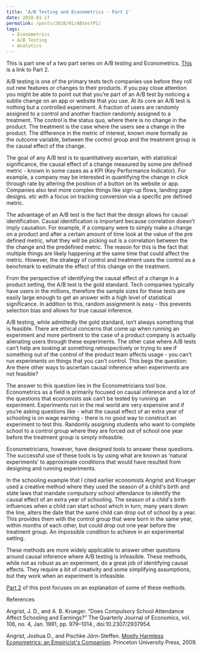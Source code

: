 ```yaml
---
title: 'A/B Testing and Econometrics - Part 1'
date: 2018-01-17
permalink: /posts/2018/01/ABtestP1/
tags:
  - Econometrics
  - A/B Testing
  - Analytics
---
```


This is part one of a two part series on A/B testing and Econometrics. [This](http://www.vigneshananth.com/posts/2018/01/ABtestP1/) is a link to Part 2.

A/B testing is one of the primary tests tech companies use before they roll out new features or changes to their products. If you pay close attention you might be able to point out that you’re part of an A/B test by noticing a subtle change on an app or website that you use. At its core an A/B test is nothing but a controlled experiment. A fraction of users are randomly assigned to a control and another fraction randomly assigned to a treatment. The control is the status quo, where there is no change in the product. The treatment is the case where the users see a change in the product. The difference in the metric of interest, known more formally as the outcome variable, between the control group and the treatment group is the causal effect of the change. 

The goal of any A/B test is to quantitatively ascertain, with statistical significance, the causal effect of a change measured by some pre defined metric - known in some cases as a KPI (Key Performance Indicator). For example, a company may be interested in quantifying the change in click through rate by altering the position of a button on its website or app. Companies also test more complex things like sign-up flows, landing page designs. etc with a focus on tracking conversion via a specific pre defined metric. 

The advantage of an A/B test is the fact that the design allows for causal identification. Causal identification is important because correlation doesn’t imply causation. For example, if a company were to simply make a change on a product and after a certain amount of time look at the value of the pre defined metric, what they will be picking out is a correlation between the the change and the predefined metric. The reason for this is the fact that multiple things are likely happening at the same time that could affect the metric. However, the strategy of control and treatment uses the control as a benchmark to estimate the effect of this change on the treatment. 

From the perspective of identifying the causal effect of a change in a product setting, the A/B test is the gold standard. Tech companies typically have users in the millions, therefore the sample sizes for these tests are easily large enough to get an answer with a high level of statistical significance. In addition to this, random assignment is easy - this prevents selection bias and allows for true causal inference. 

A/B testing, while admittedly the gold standard, isn’t always something that is feasible. There are ethical concerns that come up when running an experiment and more pertinent to the case of a product company is actually alienating users through these experiments. The other case where A/B tests can’t help are looking at something retrospectively or trying to see if something out of the control of the product team affects usage - you can’t run experiments on things that you can’t control. This begs the question: Are there other ways to ascertain causal inference when experiments are not feasible?

The answer to this question lies in the Econometricians tool box. Econometrics as a field is primarily focused on causal inference and a lot of the questions that economists ask can’t be tested by running an experiment. Experiments run in the real world are very expensive and if you’re asking questions like - what the causal effect of an extra year of schooling is on wage earning - there is no good way to construct an experiment to test this. Randomly assigning students who want to complete school to a control group where they are forced out of school one year before the treatment group is simply infeasible.

Econometricians, however, have designed tools to answer these questions. The successful use of these tools is by using what are known as ‘natural experiments’ to approximate conditions that would have resulted from designing and running experiments. 

In the schooling example that I cited earlier economists Angrist and Krueger used a creative method where they used the season of a child's birth and state laws that mandate compulsory school attendance to identify the causal effect of an extra year of schooling. The season of a child's birth influences when a child can start school which in turn, many years down the line, alters the date that the same child can drop out of school by a year. This provides them with the control group that were born in the same year, within months of each other, but could drop out one year before the treatment group. An impossible condition to achieve in an experimental setting.

These methods are more widely applicable to answer other questions around causal inference where A/B testing is infeasible. These methods, while not as robust as an experiment, do a great job of identifying causal effects. They require a bit of creativity and some simplifying assumptions, but they work when an experiment is infeasible. 

[Part 2](http://www.vigneshananth.com/posts/2018/01/ABtestP2/) of this post focuses on an explanation of some of these methods.


References

Angrist, J. D., and A. B. Krueger. “Does Compulsory School Attendance Affect Schooling and Earnings?” The Quarterly Journal of Economics, vol. 106, no. 4, Jan. 1991, pp. 979–1014., doi:10.2307/2937954.

Angrist, Joshua D., and Pischke Jörn-Steffen. [Mostly Harmless Econometrics: an Empiricist's Companion](https://www.amazon.com/Mostly-Harmless-Econometrics-Empiricists-Companion/dp/0691120358). Princeton University Press, 2009.
